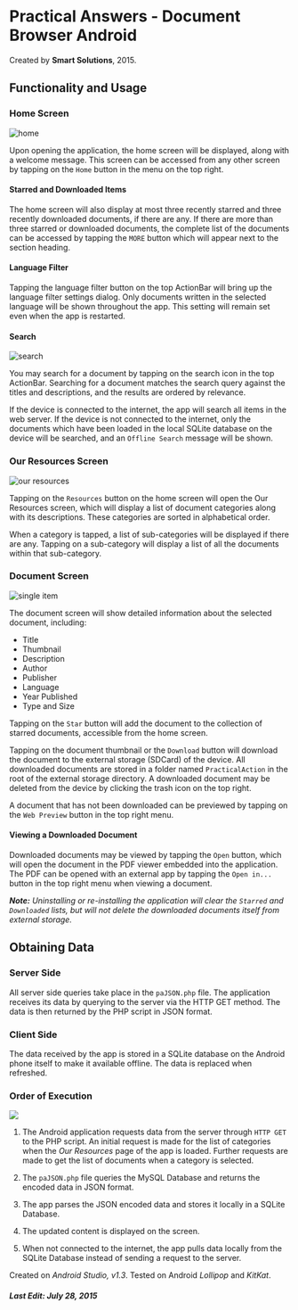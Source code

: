 # Practical Answers - Document Browser Android 
Created by **Smart Solutions**, 2015.

## Functionality and Usage

### Home Screen

![home](/Screenshots/home.png?raw=true)

Upon opening the application, the home screen will be displayed, along with a welcome message. This screen can be accessed from any other screen by tapping on the `Home` button in the menu on the top right.

#### Starred and Downloaded Items

The home screen will also display at most three recently starred and three recently downloaded documents, if there are any. If there are more than three starred or downloaded documents, the complete list of the documents can be accessed by tapping the `MORE` button which will appear next to the section heading.

#### Language Filter

Tapping the language filter button on the top ActionBar will bring up the language filter settings dialog.  Only documents written in the selected language will be shown throughout the app. This setting will remain set even when the app is restarted. 

#### Search

![search](/Screenshots/search.png?raw=true)

You may search for a document by tapping on the search icon in the top ActionBar. Searching for a document matches the search query against the titles and descriptions, and the results are ordered by relevance.

If the device is connected to the internet, the app will search all items in the web server. If the device is not connected to the internet, only the documents which have been loaded in the local SQLite database on the device will be searched, and an `Offline Search` message will be shown.

### Our Resources Screen

![our resources](/Screenshots/our_resources.png?raw=true)

Tapping on the `Resources` button on the home screen will open the Our Resources screen, which will display a list of document categories along with its descriptions. These categories are sorted in alphabetical order. 

When a category is tapped, a list of sub-categories will be displayed if there are any. Tapping on a sub-category will display a list of all the documents within that sub-category.

### Document Screen

![single item](/Screenshots/single_item.png?raw=true)

The document screen will show detailed information about the selected document, including:
* Title
* Thumbnail 
* Description
* Author
* Publisher
* Language
* Year Published
* Type and Size

Tapping on the `Star` button will add the document to the collection of starred documents, accessible from the home screen.

Tapping on the document thumbnail or the `Download` button will download the document to the external storage (SDCard) of the device. All downloaded documents are stored in a folder named `PracticalAction` in the root of the external storage directory. A downloaded document may be deleted from the device by clicking the trash icon on the top right.

A document that has not been downloaded can be previewed by tapping on the `Web Preview` button in the top right menu.

#### Viewing a Downloaded Document

Downloaded documents may be viewed by tapping the `Open` button, which will open the document in the PDF viewer embedded into the application. The PDF can be opened with an external app by tapping the `Open in...` button in the top right menu when viewing a document.


*__Note:__ Uninstalling or re-installing the application will clear the `Starred` and `Downloaded` lists, but will not delete the downloaded documents itself from external storage.*


## Obtaining Data

### Server Side

All server side queries take place in the `paJSON.php` file. The application receives its data by querying to the server via the HTTP GET method. The data is then returned by the PHP script in JSON format.

### Client Side

The data received by the app is stored in a SQLite database on the Android phone itself to make it available offline. The data is replaced when refreshed. 

### Order of Execution
![](/flow.png?raw=true)

1. The Android application requests data from the server through `HTTP GET` to the PHP script. An initial request is made for the list of categories when the *Our Resources* page of the app is loaded. Further requests are made to get the list of documents when a category is selected.

2. The `paJSON.php` file queries the MySQL Database and returns the encoded data in JSON format.

3. The app parses the JSON encoded data and stores it locally in a SQLite Database.

4. The updated content is displayed on the screen. 

5. When not connected to the internet, the app pulls data locally from the SQLite Database instead of sending a request to the server.


Created on *Android Studio, v1.3*. Tested on Android *Lollipop* and *KitKat*.
##### Last Edit: July 28, 2015
